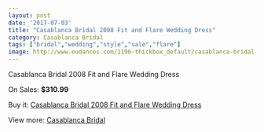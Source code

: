 ```yaml
---
layout: post
date: '2017-07-03'
title: "Casablanca Bridal 2008 Fit and Flare Wedding Dress"
category: Casablanca Bridal
tags: ["bridal","wedding","style","sale","flare"]
image: http://www.eudances.com/1196-thickbox_default/casablanca-bridal-2008-fit-and-flare-wedding-dress.jpg
---
```

Casablanca Bridal 2008 Fit and Flare Wedding Dress

On Sales: **$310.99**
<a href="https://www.eudances.com/en/casablanca-bridal/425-casablanca-bridal-2008-fit-and-flare-wedding-dress.html"><amp-img layout="responsive" width="600" height="600" src="//www.eudances.com/1196-thickbox_default/casablanca-bridal-2008-fit-and-flare-wedding-dress.jpg" alt="Casablanca Bridal 2008 Fit and Flare Wedding Dress 0" /></a>
<a href="https://www.eudances.com/en/casablanca-bridal/425-casablanca-bridal-2008-fit-and-flare-wedding-dress.html"><amp-img layout="responsive" width="600" height="600" src="//www.eudances.com/1198-thickbox_default/casablanca-bridal-2008-fit-and-flare-wedding-dress.jpg" alt="Casablanca Bridal 2008 Fit and Flare Wedding Dress 1" /></a>
<a href="https://www.eudances.com/en/casablanca-bridal/425-casablanca-bridal-2008-fit-and-flare-wedding-dress.html"><amp-img layout="responsive" width="600" height="600" src="//www.eudances.com/1197-thickbox_default/casablanca-bridal-2008-fit-and-flare-wedding-dress.jpg" alt="Casablanca Bridal 2008 Fit and Flare Wedding Dress 2" /></a>

Buy it: [Casablanca Bridal 2008 Fit and Flare Wedding Dress](https://www.eudances.com/en/casablanca-bridal/425-casablanca-bridal-2008-fit-and-flare-wedding-dress.html "Casablanca Bridal 2008 Fit and Flare Wedding Dress")

View more: [Casablanca Bridal](https://www.eudances.com/en/4-casablanca-bridal "Casablanca Bridal")